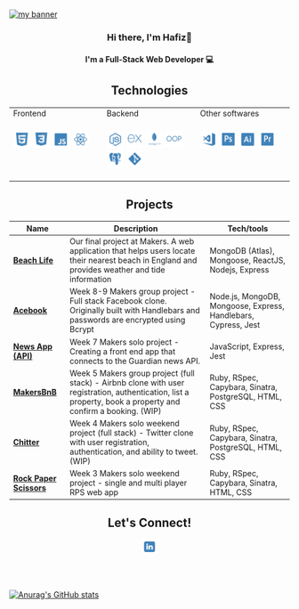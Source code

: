 # <p align="center">
  <a href="https://www.yushi.dev/" target="_blank" rel="noreferrer"><img src="https://user-images.githubusercontent.com/88586488/182867710-f2973046-ed5c-403f-9c4e-95b5fa9c1205.png" alt="my banner"></a>
</p>
<h3 align="center">
Hi there, I'm Hafiz🦾 
</h3>

<h4 align="center">
I'm a Full-Stack Web Developer 💻 
 </h4>

<h2 align='center'>Technologies</h2>
<table>
  <tbody>
    <td valign='top' width='33.33%>
      <h3 align='center'>Frontend<h3>   
      <img src='https://github.com/juliafmorgado/readme-assets/blob/main/GitHub%20Profile/Tech%20Skills/HTML.svg' width='20%'>
      <img src='https://github.com/juliafmorgado/readme-assets/blob/main/GitHub%20Profile/Tech%20Skills/CSS.svg' width='20%'>
      <img src='https://github.com/juliafmorgado/readme-assets/blob/main/GitHub%20Profile/Tech%20Skills/JavaScript.svg' width='20%'>
      <img src='https://github.com/juliafmorgado/readme-assets/blob/main/GitHub%20Profile/Tech%20Skills/React.svg' width='20%'>                                 </td>
                        
   <td valign='top' width='33.33%>
      <h3 align='center'>Backend<h3>
        <img src='https://github.com/juliafmorgado/readme-assets/blob/main/GitHub%20Profile/Tech%20Skills/NodeJS.svg' width='20%'>   
        <img src='https://github.com/juliafmorgado/readme-assets/blob/main/GitHub%20Profile/Tech%20Skills/Express.svg' width='20%'>   
        <img src='https://github.com/juliafmorgado/readme-assets/blob/main/GitHub%20Profile/Tech%20Skills/MongoDB.svg' width='20%'>   
        <img src='https://github.com/juliafmorgado/readme-assets/blob/main/GitHub%20Profile/Tech%20Skills/OOP.svg' width='20%'>   
        <img src='https://github.com/juliafmorgado/readme-assets/blob/main/GitHub%20Profile/Tech%20Skills/PostgreSQL.svg' width='20%'>
<!--         <img src='https://github.com/juliafmorgado/readme-assets/blob/main/GitHub%20Profile/Tech%20Skills/Angular.svg' width='20%'>   -->
        <img src='https://github.com/juliafmorgado/readme-assets/blob/main/GitHub%20Profile/Tech%20Skills/Git.svg' width='20%'>
</td>
   <td valign='top' width='33.33%>
      <h3 align='center'>Other softwares<h3>
        <img src='https://github.com/juliafmorgado/readme-assets/blob/main/GitHub%20Profile/Tech%20Skills/VSCode.svg' width='20%'>   
        <img src='https://github.com/juliafmorgado/readme-assets/blob/main/GitHub%20Profile/Tech%20Skills/Photoshop.svg' width='20%'>   
        <img src='https://github.com/juliafmorgado/readme-assets/blob/main/GitHub%20Profile/Tech%20Skills/Illustrator.svg' width='20%'>   
        <img src='https://github.com/juliafmorgado/readme-assets/blob/main/GitHub%20Profile/Tech%20Skills/PremierePro.svg' width='20%'>   
 </td>
  </tbody>
 </table>
 <h2 align='center'>Projects</h2>
 

| Name                             | Description                                            | Tech/tools        |
| -------------------------------- | ------------------------------------------------------ | ----------------- |
| **[Beach Life](https://github.com/jmcg015/beach-life)** | Our final project at Makers. A web application that helps users locate their nearest beach in England and provides weather and tide information | MongoDB (Atlas), Mongoose, ReactJS, Nodejs, Express |
| [**Acebook**](https://github.com/fridayshoes/acebook-node-priceless)| Week 8-9 Makers group project - Full stack Facebook clone. Originally built with Handlebars and passwords are encrypted using Bcrypt | Node.js, MongoDB, Mongoose, Express, Handlebars, Cypress, Jest |
| [**News App (API)**](https://github.com/Hafizalimi7/news-summary-challenge)| Week 7 Makers solo project - Creating a front end app that connects to the Guardian news API.  | JavaScript, Express, Jest |
| [**MakersBnB**](https://github.com/fridayshoes/makers_bnb)| Week 5 Makers group project (full stack) - Airbnb clone with user registration, authentication, list a property, book a property and confirm a booking. (WIP) | Ruby, RSpec, Capybara, Sinatra, PostgreSQL, HTML, CSS |
| [**Chitter**](https://github.com/Hafizalimi7/chitter-challenge)| Week 4 Makers solo weekend project (full stack) - Twitter clone with user registration, authentication, and ability to tweet. (WIP) | Ruby, RSpec, Capybara, Sinatra, PostgreSQL, HTML, CSS |
| [**Rock Paper Scissors**](https://github.com/Hafizalimi7/rps-challenge)| Week 3 Makers solo weekend project - single and multi player RPS web app | Ruby, RSpec, Capybara, Sinatra, HTML, CSS |


<h2 align='center'>Let's Connect!</h2>
 <p align='center'>
        <a href='https://www.linkedin.com/in/hafiz-alimi-7148951a9/'> <img src='https://github.com/juliafmorgado/readme-assets/blob/main/GitHub%20Profile/Social%20Media%20Icons/LinkedIn.svg' width='5%'>   
 </p>
<br>
        </br>

![Anurag's GitHub stats](https://github-readme-stats.vercel.app/api?username=hafizalimi7&show_icons=true&theme=prussian)



